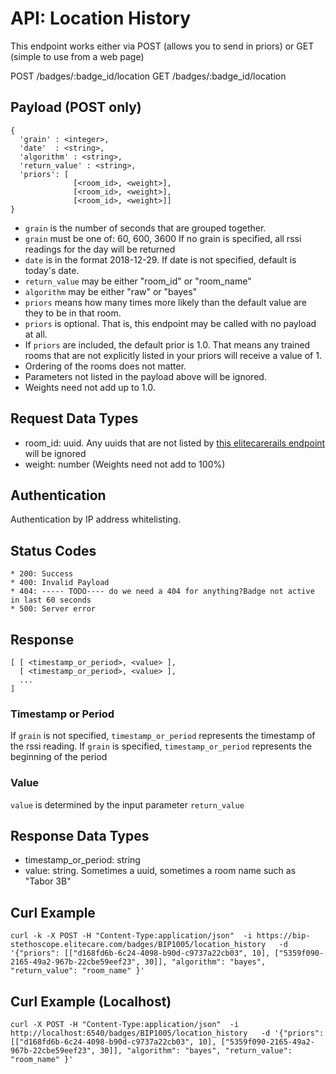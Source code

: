 API: Location History
=====================

This endpoint works either via POST (allows you to send in priors)
or GET (simple to use from a web page)

POST /badges/:badge_id/location
GET  /badges/:badge_id/location


Payload (POST only)
-------------------

    {
      'grain' : <integer>,
      'date'  : <string>,
      'algorithm' : <string>,
      'return_value' : <string>,
      'priors': [
                  [<room_id>, <weight>],
                  [<room_id>, <weight>],
                  [<room_id>, <weight>]]
    }

* `grain` is the number of seconds that are grouped together.
* `grain` must be one of: 60, 600, 3600
  If no grain is specified, all rssi readings for the day will be returned
* `date` is in the format 2018-12-29. If date is not specified, default is today's date.
* `return_value` may be either "room_id" or "room_name"
* `algorithm` may be either "raw" or "bayes"
* `priors` means how many times more likely than the default value are they to be in that room.
* `priors` is optional. That is, this endpoint may be called with no payload at all.
* If `priors` are included, the default prior is 1.0. That means any trained rooms that are not explicitly listed in your priors will receive a value of 1.
* Ordering of the rooms does not matter.
* Parameters not listed in the payload above will be ignored.
* Weights need not add up to 1.0.


Request Data Types
------------------

  * room_id:   uuid. Any uuids that are not listed by [this elitecarerails endpoint](https://bip.elitecare.com/api/stethoscope/rooms_insecure) will be ignored
  * weight:    number (Weights need not add to 100%)


Authentication
--------------

Authentication by IP address whitelisting.


Status Codes
------------

    * 200: Success
    * 400: Invalid Payload
    * 404: ----- TODO---- do we need a 404 for anything?Badge not active in last 60 seconds
    * 500: Server error


Response
--------

    [ [ <timestamp_or_period>, <value> ],
      [ <timestamp_or_period>, <value> ],
      ...
    ]



### Timestamp or Period

If `grain` is not specified, `timestamp_or_period` represents the timestamp of the rssi reading.
If `grain` is specified, `timestamp_or_period` represents the beginning of the period


### Value

`value` is determined by the input parameter `return_value`



Response Data Types
-------------------

* timestamp_or_period: string
* value: string. Sometimes a uuid, sometimes a room name such as "Tabor 3B"




Curl Example
------------

    curl -k -X POST -H "Content-Type:application/json"  -i https://bip-stethoscope.elitecare.com/badges/BIP1005/location_history   -d '{"priors": [["d168fd6b-6c24-4098-b90d-c9737a22cb03", 10], ["5359f090-2165-49a2-967b-22cbe59eef23", 30]], "algorithm": "bayes", "return_value": "room_name" }'


Curl Example (Localhost)
------------------------

    curl -X POST -H "Content-Type:application/json"  -i http://localhost:6540/badges/BIP1005/location_history   -d '{"priors": [["d168fd6b-6c24-4098-b90d-c9737a22cb03", 10], ["5359f090-2165-49a2-967b-22cbe59eef23", 30]], "algorithm": "bayes", "return_value": "room_name" }'


